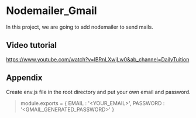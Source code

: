 # Nodemailer_Gmail
In this project, we are going to add nodemailer to send mails.

## Video tutorial
https://www.youtube.com/watch?v=lBRnLXwjLw0&ab_channel=DailyTuition

## Appendix
Create env.js file in the root directory and put your own email and password.

> module.exports = {
>    EMAIL : '<YOUR_EMAIL>',
>   PASSWORD : '<GMAIL_GENERATED_PASSWORD>'
>}

